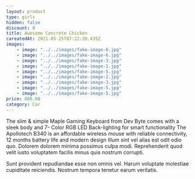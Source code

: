 ```yaml
---
layout: product
type: girls
hidden: false
discount: 0
title: Awesome Concrete Chicken
careatedAt: 2021-05-25T07:22:30.435Z
images:
    - image: "../../images/fake-image-6.jpg"
    - image: "../../images/fake-image-6.jpg"
    - image: "../../images/fake-image-3.jpg"
    - image: "../../images/fake-image-1.jpg"
    - image: "../../images/fake-image-5.jpg"
    - image: "../../images/fake-image-2.jpg"
    - image: "../../images/fake-image-3.jpg"
    - image: "../../images/fake-image-5.jpg"
    - image: "../../images/fake-image-5.jpg"
price: 888.00
category: Car
---
```

The slim & simple Maple Gaming Keyboard from Dev Byte comes with a sleek body and 7- Color RGB LED Back-lighting for smart functionality
The Apollotech B340 is an affordable wireless mouse with reliable connectivity, 12 months battery life and modern design
Illum sint vel alias est odit odio quo. Dolorem dolorem minima possimus culpa modi. Reprehenderit quod velit iusto voluptatem facilis minus quis nostrum corrupti.
 Sunt provident repudiandae esse non omnis vel. Harum voluptate molestiae cupiditate reiciendis. Nostrum tempora tenetur earum veritatis.
